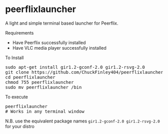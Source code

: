 # peerflixlauncher
A light and simple terminal based launcher for Peerflix.

Requirements

  - Have Peerflix successfully installed
  - Have VLC media player successfully installed

To Install

<pre>
sudo apt-get install gir1.2-gconf-2.0 gir1.2-rsvg-2.0
git clone https://github.com/ChuckFinley404/peerflixlauncher.git
cd peerflixlauncher
chmod 755 peerflixlauncher
sudo mv peerflixlauncher /bin
</pre>

To execute

<pre>
peerflixlauncher
# Works in any terminal window
</pre>

N.B. use the equivalent package names `gir1.2-gconf-2.0 gir1.2-rsvg-2.0` for your distro
